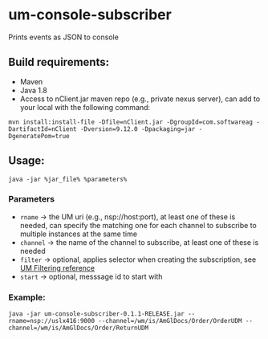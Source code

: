 # um-console-subscriber
Prints events as JSON to console

## Build requirements:
 - Maven
 - Java 1.8
 - Access to nClient.jar maven repo (e.g., private nexus server), can add to your local with the following command:
 
 `mvn install:install-file -Dfile=nClient.jar -DgroupId=com.softwareag -DartifactId=nClient -Dversion=9.12.0 -Dpackaging=jar -DgeneratePom=true`

## Usage:

`java -jar %jar_file% %parameters%`

### Parameters
  - `rname` -> the UM uri (e.g., nsp://host:port), at least one of these is needed, can specify the matching one for each channel to subscribe to multiple instances at the same time
  - `channel` -> the name of the channel to subscribe, at least one of these is needed
  - `filter` -> optional, applies selector when creating the subscription, see [UM Filtering reference](http://um.terracotta.org/#page/%2Fum.terracotta.org%2Funiversal-messaging-webhelp%2Fto-nadvancedfiltering.html)
  - `start` -> optional, messsage id to start with

### Example:

`java -jar um-console-subscriber-0.1.1-RELEASE.jar --rname=nsp://uslx416:9000 --channel=/wm/is/AmGlDocs/Order/OrderUDM --channel=/wm/is/AmGlDocs/Order/ReturnUDM`
